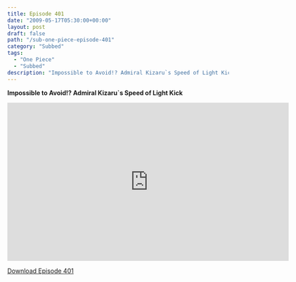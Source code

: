 ```yaml
---
title: Episode 401
date: "2009-05-17T05:30:00+00:00"
layout: post
draft: false
path: "/sub-one-piece-episode-401"
category: "Subbed"
tags:
  - "One Piece"
  - "Subbed"
description: "Impossible to Avoid!? Admiral Kizaru`s Speed of Light Kick"
---
```


**Impossible to Avoid!? Admiral Kizaru`s Speed of Light Kick**

<iframe width="640" height="360" src="https://www.rapidvideo.com/e/G0NNR9O1L3" frameborder="0" marginwidth=0 marginheight=0 scrolling=no allowfullscreen></iframe>

<a href="http://ouo.io/qs/eCodkFEQ?s=https://rapidvid.to/d/https://www.rapidvideo.com/e/G0NNR9O1L3">Download Episode 401</a>

